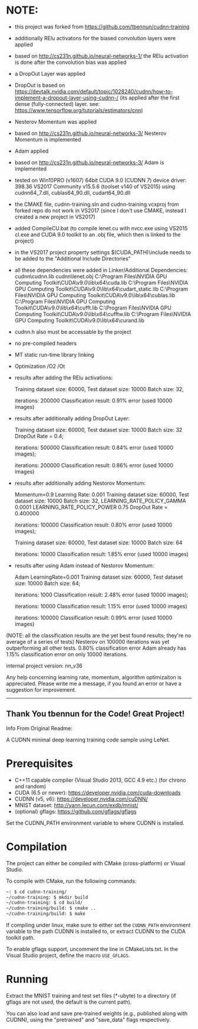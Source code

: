NOTE:
=====

- this project was forked from https://github.com/tbennun/cudnn-training
- additionally RElu activatons for the biased convolution layers were applied
- based on http://cs231n.github.io/neural-networks-1/ the RElu activation is done after the convolution bias was applied
- a DropOut Layer was applied
- DropOut is based on https://devtalk.nvidia.com/default/topic/1028240/cudnn/how-to-implement-a-dropout-layer-using-cudnn-/
  (its applied  after the first dense (fully-connected) layer.  see: https://www.tensorflow.org/tutorials/estimators/cnn)
- Nesterov Momentum was applied
- based on http://cs231n.github.io/neural-networks-3/ Nesterov Momentum is implemented
- Adam applied
- based on http://cs231n.github.io/neural-networks-3/ Adam is implemented
- tested on Win10PRO (v1607) 64bit CUDA 9.0 (CUDNN 7) device driver: 398.36 VS2017 Community v15.5.6 (toolset v140 of VS2015)  using cudnn64_7.dll, cublas64_90.dll, cudart64_90.dll
- the CMAKE file, cudnn-training.sln and cudnn-training.vcxproj from forked repo do not work in VS2017 (since I don't use CMAKE, instead I created a new project in VS2017)
- added CompileCU.bat (to compile lenet.cu with nvcc.exe using VS2015 cl.exe and CUDA 9.0 toolkit to an .obj file, which then is linked   to the project)
- in the VS2017 project property settings  $(CUDA_PATH)\include needs to be added to the "Additional Include Directories"
- all these dependencies were added in Linker/Additional Dependencies:
   cudnn\cudnn.lib
   cudnn\lenet.obj
   C:\Program Files\NVIDIA GPU Computing Toolkit\CUDA\v9.0\lib\x64\cuda.lib
   C:\Program Files\NVIDIA GPU Computing Toolkit\CUDA\v9.0\lib\x64\cudart_static.lib
   C:\Program Files\NVIDIA GPU Computing Toolkit\CUDA\v9.0\lib\x64\cublas.lib
   C:\Program Files\NVIDIA GPU Computing Toolkit\CUDA\v9.0\lib\x64\cufft.lib
   C:\Program Files\NVIDIA GPU Computing Toolkit\CUDA\v9.0\lib\x64\cufftw.lib
   C:\Program Files\NVIDIA GPU Computing Toolkit\CUDA\v9.0\lib\x64\curand.lib
- cudnn.h also must be accessable by the project   
- no pre-compiled headers
- MT static run-time library linking
- Optimization /O2 /Ot
- results after adding the RElu activations: 

   Training dataset size: 60000, Test dataset size: 10000 Batch size: 32, 
   
   iterations: 200000 Classification result: 0.91% error (used 10000 images)   
   
- results after additionally adding DropOut Layer:

   Training dataset size: 60000, Test dataset size: 10000 Batch size: 32 DropOut Rate = 0.4;
   
   iterations: 500000 Classification result: 0.84% error (used 10000 images);
   
   iterations: 200000 Classification result: 0.86% error (used 10000 images)
   
- results after additionally adding Nestorov Momentum:

   Momentum=0.9 Learning Rate: 0.001
   Training dataset size: 60000, Test dataset size: 10000 Batch size: 32,
   LEARNING_RATE_POLICY_GAMMA 0.0001
   LEARNING_RATE_POLICY_POWER 0.75
   DropOut Rate = 0.400000
   
   iterations: 100000 Classification result: 0.80% error (used 10000 images);


   Training dataset size: 60000, Test dataset size: 10000   Batch size: 64
   
   iterations: 10000 Classification result: 1.85% error (used 10000 images)   
      
- results after using Adam instead of  Nestorov Momentum:

  Adam   LearningRate=0.001 Training dataset size: 60000, Test dataset size: 10000 Batch size: 64;
  
  iterations: 1000 Classification result: 2.48% error (used 10000 images);
  
  iterations: 10000 Classification result: 1.15% error (used 10000 images)
  
  iterations: 100000 Classification result: 0.99% error (used 10000 images)

  
(NOTE: all the classification results are the yet best found results; they're no average of a series of tests)
Nesterov on 100000 iterations was yet outperforming all other tests.  0.80% classification error
Adam already has 1.15% classification error on only 10000 iterations. 

internal project version: nn_v36


Any help concerning learning rate, momentum, algorithm optimizaiton is appreciated. Please write me a message, if you found an error or have a suggestion for improvement.

---------------------------------------------------------------------------------------------------------------
Thank You tbennun for the Code! Great Project!
---------------------------------------------------------------------------------------------------------------

Info From Original Readme:




A CUDNN minimal deep learning training code sample using LeNet.

Prerequisites
=============

* C++11 capable compiler (Visual Studio 2013, GCC 4.9 etc.) (for chrono and random)
* CUDA (6.5 or newer): https://developer.nvidia.com/cuda-downloads
* CUDNN (v5, v6): https://developer.nvidia.com/cuDNN/
* MNIST dataset: http://yann.lecun.com/exdb/mnist/
* (optional) gflags: https://github.com/gflags/gflags

Set the CUDNN_PATH environment variable to where CUDNN is installed.


Compilation
===========

The project can either be compiled with CMake (cross-platform) or Visual Studio.

To compile with CMake, run the following commands:
```bash
~: $ cd cudnn-training/
~/cudnn-training: $ mkdir build
~/cudnn-training: $ cd build/
~/cudnn-training/build: $ cmake ..
~/cudnn-training/build: $ make
```

If compiling under linux, make sure to either set the ```CUDNN_PATH``` environment variable to the path CUDNN is installed to, or extract CUDNN to the CUDA toolkit path.

To enable gflags support, uncomment the line in CMakeLists.txt. In the Visual Studio project, define the macro ```USE_GFLAGS```.

Running
=======

Extract the MNIST training and test set files (*-ubyte) to a directory (if gflags are not used, the default is the current path).

You can also load and save pre-trained weights (e.g., published along with CUDNN), using the "pretrained" and "save_data" flags respectively.
